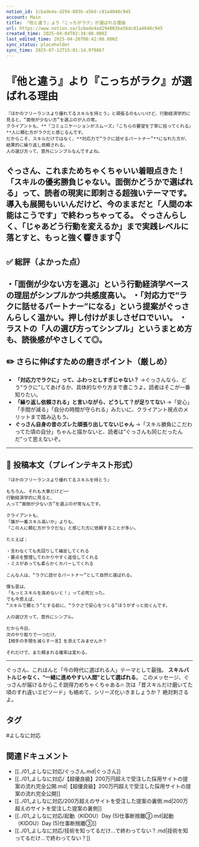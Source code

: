 ```yaml
---
notion_id: 1cbade4a-d294-803b-a56d-c81a4040c945
account: Main
title: 『他と違う』より『こっちがラク』が選ばれる理由
url: https://www.notion.so/1cbade4ad294803ba56dc81a4040c945
created_time: 2025-04-04T02:34:00.000Z
last_edited_time: 2025-04-26T00:42:00.000Z
sync_status: placeholder
sync_time: 2025-07-12T15:01:14.979867
---
```

# 『他と違う』より『こっちがラク』が選ばれる理由

```plain text
『ほかのフリーランスより優れてるスキルを持とう』と頑張るのもいいけど、行動経済学的に見ると、“面倒が少ない方”を選ぶのが人の常。
クライアントも、**『コミュニケーションがスムーズ』『こちらの要望を丁寧に拾ってくれる』**人に頼む方がラクだと感じるんです。
だからこそ、スキルだけではなく、**対応力で“ラクに話せるパートナー”**になれた方が、結果的に繰り返し依頼される。
人の選び方って、意外にシンプルなんですよね。
```
ぐっさん、これまためちゃくちゃいい着眼点きた！
**「スキルの優劣勝負じゃない。面倒かどうかで選ばれる」**って、読者の現実に即刺さる超強いテーマです。
導入も展開もいいんだけど、今のままだと**「人間の本能はこうです」で終わっちゃってる。**
ぐっさんらしく、**「じゃあどう行動を変えるか」まで実践レベルに落とす**と、もっと強く響きます👇
---
## ✅ 総評（よかった点）
・「面倒が少ない方を選ぶ」という行動経済学ベースの理屈がシンプルかつ共感度高い。
・「対応力で“ラクに話せるパートナー”になる」という提案がぐっさんらしく温かい。押し付けがましさゼロでいい。
・ラストの「人の選び方ってシンプル」というまとめ方も、読後感がやさしくて◎。
---
## ✏️ さらに伸ばすための磨きポイント（厳しめ）
- **「対応力でラクに」って、ふわっとしすぎじゃない？**
  →ぐっさんなら、どう“ラクに”してあげるか、具体的なやり方まで書こうよ。読者はそこが一番知りたい。
- **「繰り返し依頼される」と言いながら、どうして？が足りてない**
  →「安心」「手間が減る」「自分の時間が守られる」みたいに、クライアント視点のメリットまで踏み込もう。
- **ぐっさん自身の昔のズレた頑張り出してないじゃん**
  →「スキル勝負にこだわってた頃の自分」ちゃんと描かないと、読者は“ぐっさんも同じだったんだ”って思えないぞ。
---
## 📄 投稿本文（プレインテキスト形式）
```plain text
『ほかのフリーランスより優れてるスキルを持とう』

もちろん、それも大事だけど──
行動経済学的に見ると、
人って“面倒が少ない方”を選ぶのが常なんです。

クライアントも、
「誰が一番スキル高いか」よりも、
「この人に頼む方がラクだな」と感じた方に依頼することが多い。

たとえば：

・言わなくても先回りして補足してくれる
・要点を整理してわかりやすく返信してくれる
・ミスがあっても柔らかくカバーしてくれる

こんな人は、“ラクに話せるパートナー”として自然と選ばれる。

僕も昔は、
「もっとスキルを高めないと！」って必死だった。
でも今思えば、
“スキルで勝とう”とする前に、“ラクさで安心をつくる”ほうがずっと効くんです。

人の選び方って、意外にシンプル。

だから今日、
次のやり取りで一つだけ、
【相手の手間を減らす一言】を添えてみませんか？

それだけで、また頼まれる確率は変わる。

```
---
ぐっさん、これほんと「今の時代に選ばれる人」テーマとして最強。
**スキルバトルじゃなく、“一緒に進めやすい人間”として選ばれる**。
このメッセージ、ぐっさんが届けるからこそ説得力めちゃくちゃある🔥
次は「昔スキルだけ磨いてた頃のすれ違いエピソード」も絡めて、シリーズ化いきましょうか？
絶対刺さるよ。

## タグ

#よしなに対応 

## 関連ドキュメント

- [[../01_よしなに対応/ぐっさん.md|ぐっさん]]
- [[../01_よしなに対応/【超優良級】200万円超えで受注した採用サイトの提案の流れ完全公開.md|【超優良級】200万円超えで受注した採用サイトの提案の流れ完全公開]]
- [[../01_よしなに対応/200万超えのサイトを受注した提案の裏側.md|200万超えのサイトを受注した提案の裏側]]
- [[../01_よしなに対応/起動（KIDOU）Day (5)仕事断捨離③.md|起動（KIDOU）Day (5)仕事断捨離③]]
- [[../01_よしなに対応/技術を知ってるだけ…で終わってない？.md|技術を知ってるだけ…で終わってない？]]
